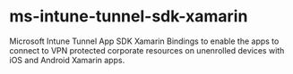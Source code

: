 # ms-intune-tunnel-sdk-xamarin
Microsoft Intune Tunnel App SDK Xamarin Bindings to enable the apps to connect to VPN protected corporate resources on unenrolled devices with iOS and Android Xamarin apps.
